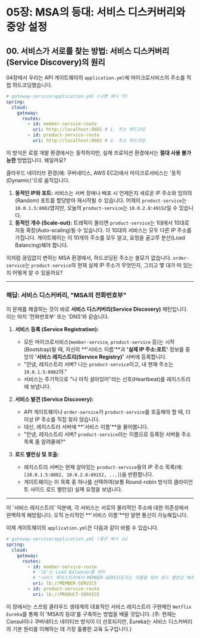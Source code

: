 # 05장: MSA의 등대: 서비스 디스커버리와 중앙 설정

## 00\. 서비스가 서로를 찾는 방법: 서비스 디스커버리(Service Discovery)의 원리

04장에서 우리는 API 게이트웨이의 `application.yml`에 마이크로서비스의 주소를 직접 하드코딩했습니다.

```yaml
# gateway-service/application.yml (나쁜 예시 👎)
spring:
  cloud:
    gateway:
      routes:
        - id: member-service-route
          uri: http://localhost:8081 # 1. 주소 하드코딩
        - id: product-service-route
          uri: http://localhost:8082 # 2. 주소 하드코딩
```

이 방식은 로컬 개발 환경에서는 동작하지만, 실제 프로덕션 환경에서는 **절대 사용 불가능한** 방법입니다. 왜일까요?

클라우드 네이티브 환경(예: 쿠버네티스, AWS EC2)에서 마이크로서비스는 '동적(Dynamic)'으로 움직입니다.

1.  **동적인 IP와 포트:** 서비스는 서버 장애나 배포 시 언제든지 새로운 IP 주소와 임의의(Random) 포트를 할당받아 재시작될 수 있습니다. 어제의 `product-service`는 `10.0.1.5:8082`였지만, 오늘의 `product-service`는 `10.0.2.8:49152`일 수 있습니다.
2.  **동적인 개수 (Scale-out):** 트래픽이 몰리면 `product-service`는 1대에서 10대로 자동 확장(Auto-scaling)될 수 있습니다. 이 10대의 서비스는 모두 다른 IP 주소를 가집니다. 게이트웨이는 이 10개의 주소를 모두 알고, 요청을 골고루 분산(Load Balancing)해야 합니다.

이처럼 끊임없이 변하는 MSA 환경에서, 하드코딩된 주소는 쓸모가 없습니다. `order-service`는 `product-service`의 현재 실제 IP 주소가 무엇인지, 그리고 몇 대가 떠 있는지 어떻게 알 수 있을까요?

-----

### 해답: 서비스 디스커버리, "MSA의 전화번호부"

이 문제를 해결하는 것이 바로 **서비스 디스커버리(Service Discovery)** 패턴입니다. 이는 마치 '전화번호부' 또는 'DNS'와 같습니다.

1.  **서비스 등록 (Service Registration):**

      * 모든 마이크로서비스(`member-service`, `product-service` 등)는 시작(Bootstrap)될 때, 자신의 \*\*'서비스 이름'\*\*과 **'실제 IP 주소:포트'** 정보를 중앙의 **'서비스 레지스트리(Service Registry)'** 서버에 등록합니다.
      * "안녕, 레지스트리 서버? 나는 `product-service`이고, 내 현재 주소는 `10.0.1.5:8082`야."
      * 서비스는 주기적으로 "나 아직 살아있어"라는 신호(Heartbeat)를 레지스트리에 보냅니다.

2.  **서비스 발견 (Service Discovery):**

      * API 게이트웨이나 `order-service`가 `product-service`를 호출해야 할 때, 더 이상 IP 주소를 직접 찾지 않습니다.
      * 대신, 레지스트리 서버에 \*\*'서비스 이름'\*\*을 물어봅니다.
      * "안녕, 레지스트리 서버? `product-service`라는 이름으로 등록된 서버들 주소 목록 좀 알려줄래?"

3.  **로드 밸런싱 및 호출:**

      * 레지스트리 서버는 현재 살아있는 `product-service`들의 IP 주소 목록(예: `[10.0.1.5:8082, 10.0.2.8:49152, ...]`)을 반환합니다.
      * 게이트웨이는 이 목록 중 하나를 선택하여(보통 Round-robin 방식의 클라이언트 사이드 로드 밸런싱) 실제 요청을 보냅니다.

-----

이 '서비스 레지스트리' 덕분에, 각 서비스는 서로의 물리적인 주소에 대한 의존성에서 완벽하게 해방됩니다. 오직 논리적인 \*\*'서비스 이름'\*\*만 알면 통신이 가능해집니다.

이제 게이트웨이의 `application.yml`은 다음과 같이 바뀔 수 있습니다.

```yaml
# gateway-service/application.yml (좋은 예시 👍)
spring:
  cloud:
    gateway:
      routes:
        - id: member-service-route
          # 'lb'는 Load Balancer를 의미
          # "서비스 레지스트리에서 MEMBER-SERVICE라는 이름을 찾아 로드 밸런싱 해줘"
          uri: lb://MEMBER-SERVICE
        - id: product-service-route
          uri: lb://PRODUCT-SERVICE
```

이 장에서는 스프링 클라우드 생태계의 대표적인 서비스 레지스트리 구현체인 `Netflix Eureka`를 통해 이 'MSA의 등대'를 구축하는 방법을 배울 것입니다. (주: 현재는 Consul이나 쿠버네티스 네이티브 방식이 더 선호되지만, Eureka는 서비스 디스커버리의 기본 원리를 이해하는 데 가장 훌륭한 교육 도구입니다.)